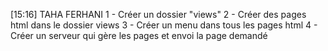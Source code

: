 [15:16] TAHA FERHANI
1 - Créer un dossier "views"
2 - Créer des pages html dans le dossier views
3 - Créer un menu dans tous les pages html
4 - Créer un serveur qui gère les pages et envoi la page demandé
